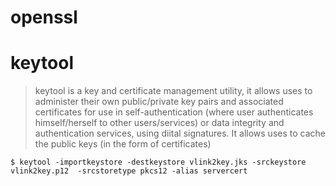 # openssl

# keytool

> keytool is a key and certificate management utility, it allows uses to administer their own public/private key pairs and associated certificates for use in self-authentication (where user authenticates himself/herself to other users/services) or data integrity and authentication services, using diital signatures. It allows uses to cache the public keys (in the form of certificates)


~~~shell
$ keytool -importkeystore -destkeystore vlink2key.jks -srckeystore vlink2key.p12  -srcstoretype pkcs12 -alias servercert
~~~
